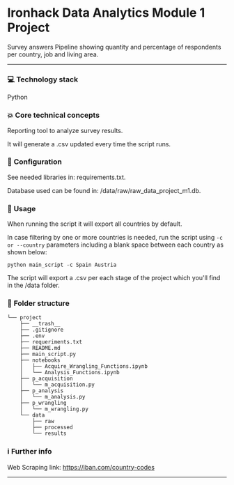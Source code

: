 # Ironhack Data Analytics Module 1 Project

Survey answers Pipeline showing quantity and percentage of respondents per country, job and living area.

---

### :computer: **Technology stack**
Python

### :boom: **Core technical concepts**
Reporting tool to analyze survey results.

It will generate a .csv updated every time the script runs.

### :wrench: **Configuration**
See needed libraries in: requirements.txt.

Database used can be found in: /data/raw/raw_data_project_m1.db.

### :see_no_evil: **Usage**
When running the script it will export all countries by default. 

In case filtering by one or more countries is needed, run the script using `-c or --country` parameters including a blank space between each country as shown below:

`python main_script -c Spain Austria`

The script will export a .csv per each stage of the project which you'll find in the /data folder.

### :file_folder: **Folder structure**
```
└── project
    ├── __trash__
    ├── .gitignore
    ├── .env
    ├── requeriments.txt
    ├── README.md
    ├── main_script.py
    ├── notebooks
    │   ├── Acquire_Wrangling_Functions.ipynb
    │   └── Analysis_Functions.ipynb
    ├── p_acquisition
    │   └── m_acquisition.py
    ├── p_analysis
    │   └── m_analysis.py
    ├── p_wrangling
    │   └── m_wrangling.py
    └── data
        ├── raw
        ├── processed
        └── results
``` 

### :information_source: **Further info**
Web Scraping link: https://iban.com/country-codes

---

